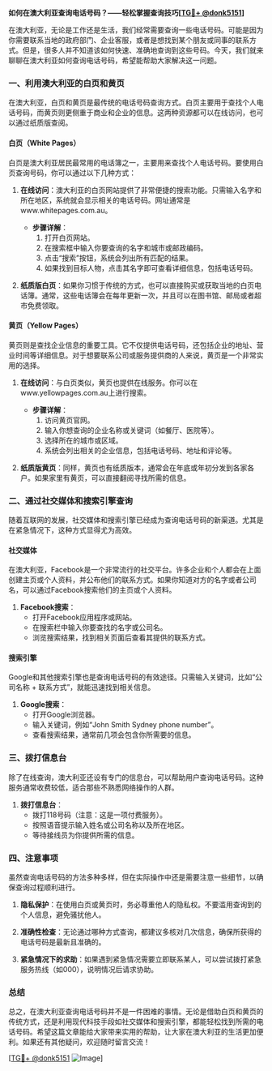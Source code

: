 **如何在澳大利亚查询电话号码？——轻松掌握查询技巧[[TG💪+ @donk5151](https://t.me/s/donk5151)]**

在澳大利亚，无论是工作还是生活，我们经常需要查询一些电话号码。可能是因为你需要联系当地的政府部门、企业客服，或者是想找到某个朋友或同事的联系方式。但是，很多人并不知道该如何快速、准确地查询到这些号码。今天，我们就来聊聊在澳大利亚如何查询电话号码，希望能帮助大家解决这一问题。

### 一、利用澳大利亚的白页和黄页

在澳大利亚，白页和黄页是最传统的电话号码查询方式。白页主要用于查找个人电话号码，而黄页则更侧重于商业和企业的信息。这两种资源都可以在线访问，也可以通过纸质版查阅。

#### 白页（White Pages）

白页是澳大利亚居民最常用的电话簿之一，主要用来查找个人电话号码。要使用白页查询号码，你可以通过以下几种方式：

1. **在线访问**：澳大利亚的白页网站提供了非常便捷的搜索功能。只需输入名字和所在地区，系统就会显示相关的电话号码。网址通常是www.whitepages.com.au。
   
   - **步骤详解**：
     1. 打开白页网站。
     2. 在搜索框中输入你要查询的名字和城市或邮政编码。
     3. 点击“搜索”按钮，系统会列出所有匹配的结果。
     4. 如果找到目标人物，点击其名字即可查看详细信息，包括电话号码。

2. **纸质版白页**：如果你习惯于传统的方式，也可以直接购买或获取当地的白页电话簿。通常，这些电话簿会在每年更新一次，并且可以在图书馆、邮局或者超市免费领取。

#### 黄页（Yellow Pages）

黄页则是查找企业信息的重要工具。它不仅提供电话号码，还包括企业的地址、营业时间等详细信息。对于想要联系公司或服务提供商的人来说，黄页是一个非常实用的选择。

1. **在线访问**：与白页类似，黄页也提供在线服务。你可以在www.yellowpages.com.au上进行搜索。
   
   - **步骤详解**：
     1. 访问黄页官网。
     2. 输入你想查询的企业名称或关键词（如餐厅、医院等）。
     3. 选择所在的城市或区域。
     4. 系统会列出相关的企业信息，包括电话号码、地址和评论等。

2. **纸质版黄页**：同样，黄页也有纸质版本，通常会在年底或年初分发到各家各户。如果家里有黄页，可以直接翻阅寻找所需的信息。

### 二、通过社交媒体和搜索引擎查询

随着互联网的发展，社交媒体和搜索引擎已经成为查询电话号码的新渠道。尤其是在紧急情况下，这种方式显得尤为高效。

#### 社交媒体

在澳大利亚，Facebook是一个非常流行的社交平台。许多企业和个人都会在上面创建主页或个人资料，并公布他们的联系方式。如果你知道对方的名字或者公司名，可以通过Facebook搜索他们的主页或个人资料。

1. **Facebook搜索**：
   - 打开Facebook应用程序或网站。
   - 在搜索栏中输入你要查找的名字或公司名。
   - 浏览搜索结果，找到相关页面后查看其提供的联系方式。

#### 搜索引擎

Google和其他搜索引擎也是查询电话号码的有效途径。只需输入关键词，比如“公司名称 + 联系方式”，就能迅速找到相关信息。

1. **Google搜索**：
   - 打开Google浏览器。
   - 输入关键词，例如“John Smith Sydney phone number”。
   - 查看搜索结果，通常前几项会包含你所需要的信息。

### 三、拨打信息台

除了在线查询，澳大利亚还设有专门的信息台，可以帮助用户查询电话号码。这种服务通常收费较低，适合那些不熟悉网络操作的人群。

1. **拨打信息台**：
   - 拨打118号码（注意：这是一项付费服务）。
   - 按照语音提示输入姓名或公司名称以及所在地区。
   - 等待接线员为你提供所需的信息。

### 四、注意事项

虽然查询电话号码的方法多种多样，但在实际操作中还是需要注意一些细节，以确保查询过程顺利进行。

1. **隐私保护**：在使用白页或黄页时，务必尊重他人的隐私权。不要滥用查询到的个人信息，避免骚扰他人。
   
2. **准确性检查**：无论通过哪种方式查询，都建议多核对几次信息，确保所获得的电话号码是最新且准确的。

3. **紧急情况下的求助**：如果遇到紧急情况需要立即联系某人，可以尝试拨打紧急服务热线（如000），说明情况后请求协助。

### 总结

总之，在澳大利亚查询电话号码并不是一件困难的事情。无论是借助白页和黄页的传统方式，还是利用现代科技手段如社交媒体和搜索引擎，都能轻松找到所需的电话号码。希望这篇文章能给大家带来实用的帮助，让大家在澳大利亚的生活更加便利。如果还有其他疑问，欢迎随时留言交流！

[[TG💪+ @donk5151](https://t.me/s/donk5151) ![Image](https://i.postimg.cc/rwNCRYN7/Snipaste-2025-04-30-17-27-05.png)]